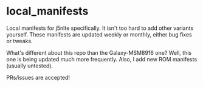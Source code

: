 # local_manifests
Local manifests for j5nlte specifically. It isn't too hard to add other variants yourself.
These manifests are updated weekly or monthly, either bug fixes or tweaks.

What's different about this repo than the Galaxy-MSM8916 one? Well, this one is being updated much more frequently. Also, I add new ROM manifests (usually untested).

PRs/issues are accepted!

